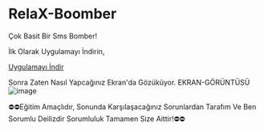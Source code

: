 # RelaX-Boomber
Çok Basit Bir Sms Bomber!

İlk Olarak Uygulamayı İndirin,

[Uygulamayı İndir](https://github.com/RelaX0001/RelaX-Boomber/releases/download/RelaX_Sms_Boomber.exe/RelaX_Boomber.exe)

Sonra Zaten Nasıl Yapcağınız Ekran'da Gözüküyor.
                                         EKRAN-GÖRÜNTÜSÜ
![image](https://github.com/Kemalist565/RelaX-Boomber/assets/149694302/da6ec3e0-b3ef-424a-9fc5-020c47947eb4)

⛔⛔Eğitim Amaçlıdır, Sonunda Karşılaşacağınız Sorunlardan Tarafım Ve Ben Sorumlu Deilizdir Sorumluluk Tamamen Size Aittir!⛔⛔
